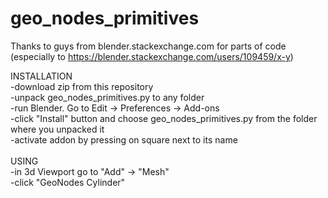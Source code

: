 # geo_nodes_primitives
Thanks to guys from blender.stackexchange.com for parts of code (especially to https://blender.stackexchange.com/users/109459/x-y) <br>

INSTALLATION <br>
-download zip from this repository <br>
-unpack geo_nodes_primitives.py to any folder <br>
-run Blender. Go to Edit -> Preferences -> Add-ons <br>
-click "Install" button and choose geo_nodes_primitives.py from the folder where you unpacked it <br>
-activate addon by pressing on square next to its name <br>
<br>
USING <br>
-in 3d Viewport go to "Add" -> "Mesh" <br>
-click "GeoNodes Cylinder"
